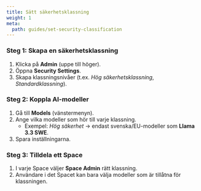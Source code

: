 ```yaml
---
title: Sätt säkerhetsklassning
weight: 1
meta:
  path: guides/set-security-classification
---
```

### Steg 1: Skapa en säkerhetsklassning
1. Klicka på **Admin** (uppe till höger).
2. Öppna **Security Settings**.
3. Skapa klassningsnivåer (t.ex. *Hög säkerhetsklassning*, *Standardklassning*).

### Steg 2: Koppla AI-modeller
1. Gå till **Models** (vänstermenyn).
2. Ange vilka modeller som hör till varje klassning.
   - Exempel: *Hög säkerhet* → endast svenska/EU-modeller som **Llama 3.3 SWE**.
3. Spara inställningarna.

### Steg 3: Tilldela ett Space
1. I varje Space väljer **Space Admin** rätt klassning.
2. Användare i det Spacet kan bara välja modeller som är tillåtna för klassningen.
